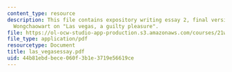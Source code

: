```yaml
---
content_type: resource
description: This file contains expository writing essay 2, final version by Mike
  Wongchaowart on "Las vegas, a guilty pleasure".
file: https://ol-ocw-studio-app-production.s3.amazonaws.com/courses/21w-730-3-writing-and-the-environment-spring-2005/44b81ebdbece060f3b1e3719e56619ce_las_vegasessay.pdf
file_type: application/pdf
resourcetype: Document
title: las_vegasessay.pdf
uid: 44b81ebd-bece-060f-3b1e-3719e56619ce
---
```

